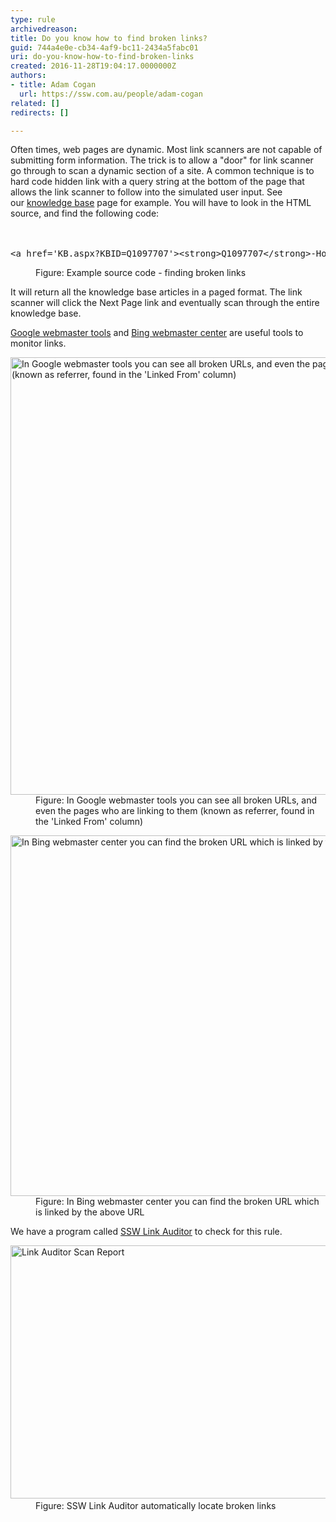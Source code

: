 ```yaml
---
type: rule
archivedreason: 
title: Do you know how to find broken links?
guid: 744a4e0e-cb34-4af9-bc11-2434a5fabc01
uri: do-you-know-how-to-find-broken-links
created: 2016-11-28T19:04:17.0000000Z
authors:
- title: Adam Cogan
  url: https://ssw.com.au/people/adam-cogan
related: []
redirects: []

---
```



Often times, web pages are dynamic. Most link scanners are not capable of submitting form information. The trick is to allow a &quot;door&quot; for link scanner go through to scan a dynamic section of a site. A common technique is to hard code&#160;hidden link with a query string at the bottom of the page that allows the link scanner to follow into the simulated user input. See our&#160;<a href="https&#58;//www.ssw.com.au/ssw/KB/KBResult.aspx?searchOn=ProdID&amp;searchFor=VSNET">knowledge base</a>&#160;page for example. You will have to look in the HTML source, and find the following code&#58; <br>
<br><excerpt class='endintro'></excerpt><br>
<dl class="goodCode"><dt><pre>&lt;a href='KB.aspx?KBID=Q1097707'&gt;&lt;strong&gt;Q1097707&lt;/strong&gt;-How do I turn Option Strict on by default in VB.NET?&lt;/a&gt;<br></pre></dt><dd>Figure&#58; Example source code - finding broken links<br></dd></dl><p> It will return all the knowledge base articles in a paged format. The link scanner will click the Next Page link and eventually scan through the entire knowledge base. </p><p>
   <a href="/ssw/Redirect/Google/GoogleWebMaster.htm">Google webmaster tools</a> and 
   <a href="/ssw/Redirect/Microsoft/BingWebMaster.htm">Bing webmaster center</a> are useful tools to monitor links. </p><dl class="image"><dt> 
      <img src="/PublishingImages/GoogleWebMaster.jpg" alt="In Google webmaster tools you can see all broken URLs, and even the pages who are linking to them (known as referrer, found in the 'Linked From' column)" data-pin-nopin="true" style="width&#58;700px;" /> 
      <br> 
   </dt><dd>Figure&#58; In Google webmaster tools you can see all broken URLs, and even the pages who are linking to them (known as referrer, found in the 'Linked From' column)</dd></dl><dl class="image"><dt> 
      <img src="/PublishingImages/BingWebMaster.jpg" alt="In Bing webmaster center you can find the broken URL which is linked by the above URL" data-pin-nopin="true" style="width&#58;700px;height&#58;577px;" /> 
   </dt><dd>Figure&#58; In Bing webmaster center you can find the broken URL which is linked by the above URL<br></dd></dl><p class="ssw15-rteElement-YellowBorderBox">We have a program called 
   <a href="https&#58;//sswlinkauditor.com/" target="_blank">SSW Link Auditor</a> to check for this rule.</p><dl class="image"><dt> 
      <img src="/PublishingImages/link-auditor-scan.jpg" alt="Link Auditor Scan Report" style="width&#58;700px;height&#58;405px;" />​ </dt><dd>Figure&#58; SSW Link Auditor automatically locate broken links</dd></dl>​<br>


